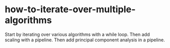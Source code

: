 # how-to-iterate-over-multiple-algorithms
Start by iterating over various algorithms with a while loop.
Then add scaling with a pipeline.
Then add principal component analysis in a pipeline.

